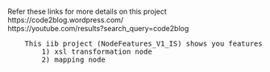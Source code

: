 
<br>
	Refer these links for more details on this project <br>
		https://code2blog.wordpress.com/  <br>
		https://youtube.com/results?search_query=code2blog <br>
		
<pre>
	This iib project (NodeFeatures_V1_IS) shows you features of various iib nodes. 
		1) xsl transformation node 
		2) mapping node
</pre>
